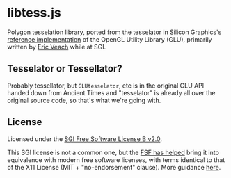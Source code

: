 # libtess.js

Polygon tesselation library, ported from the tesselator in Silicon Graphics's
[reference implementation](http://oss.sgi.com/projects/ogl-sample/index.html) of
the OpenGL Utility Library (GLU), primarily written by
[Eric Veach](https://www.youtube.com/watch?v=e3ss_Ozb9Yg) while at SGI.

## Tesselator or Tessellator?

Probably tessellator, but `GLUtesselator`, etc is in the original GLU API handed
down from Ancient Times and "tesselator" is already all over the original source
code, so that's what we're going with.

## License

Licensed under the [SGI Free Software License B v2.0](LICENSE).

This SGI license is not a common one, but the
[FSF has helped](https://www.fsf.org/blogs/licensing/2008-09-sgi-announcement)
bring it into equivalence with modern free software licenses, with terms
identical to that of the X11 License (MIT + "no-endorsement" clause). More
guidance [here](https://www.gnu.org/licenses/license-list.html#SGIFreeB).
